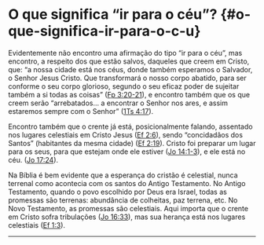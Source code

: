 # O que significa “ir para o céu”? {#o-que-significa-ir-para-o-c-u}

Evidentemente não encontro uma afirmação do tipo “ir para o céu”, mas encontro, a respeito dos que estão salvos, daqueles que creem em Cristo, que: “a nossa cidade está nos céus, donde também esperamos o Salvador, o Senhor Jesus Cristo. Que transformará o nosso corpo abatido, para ser conforme o seu corpo glorioso, segundo o seu eficaz poder de sujeitar também a si todas as coisas” ([Fp 3:20-21](http://bibliaonline.com.br/acf/fp/3/20-21)), e encontro também que os que creem serão “arrebatados... a encontrar o Senhor nos ares, e assim estaremos sempre com o Senhor” ([1Ts 4:17](http://bibliaonline.com.br/acf/1ts/4/17)).

Encontro também que o crente já está, posicionalmente falando, assentado nos lugares celestiais em Cristo Jesus ([Ef 2:6](http://bibliaonline.com.br/acf/ef/2/6)), sendo “concidadãos dos Santos” (habitantes da mesma cidade) ([Ef 2:19](http://bibliaonline.com.br/acf/ef/2/19)). Cristo foi preparar um lugar para os seus, para que estejam onde ele estiver ([Jo 14:1-3](http://bibliaonline.com.br/acf/jo/14/1-3)), e ele está no céu. ([Jo 17:24](http://bibliaonline.com.br/acf/jo/17/24)).

Na Bíblia é bem evidente que a esperança do cristão é celestial, nunca terrenal como acontecia com os santos do Antigo Testamento. No Antigo Testamento, quando o povo escolhido por Deus era Israel, todas as promessas são terrenas: abundância de colheitas, paz terrena, etc. No Novo Testamento, as promessas são celestiais. Aqui importa que o crente em Cristo sofra tribulações ([Jo 16:33](http://bibliaonline.com.br/acf/jo/16/33)), mas sua herança está nos lugares celestiais ([Ef 1:3](http://bibliaonline.com.br/acf/ef/1/3)).

*****